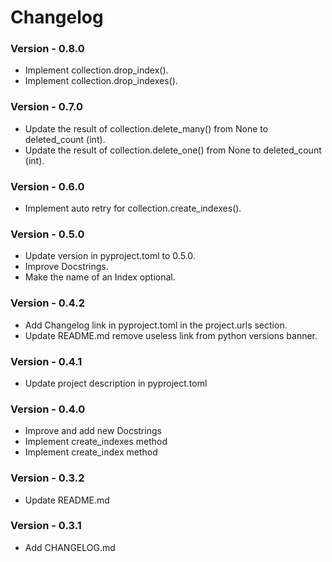 # Changelog

### Version - 0.8.0

- Implement collection.drop_index().
- Implement collection.drop_indexes().

### Version - 0.7.0

- Update the result of collection.delete_many() from None to deleted_count (int).
- Update the result of collection.delete_one() from None to deleted_count (int).

### Version - 0.6.0

- Implement auto retry for collection.create_indexes().

### Version - 0.5.0

- Update version in pyproject.toml to 0.5.0.
- Improve Docstrings.
- Make the name of an Index optional.

### Version - 0.4.2

- Add Changelog link in pyproject.toml in the project.urls section.
- Update README.md remove useless link from python versions banner.

### Version - 0.4.1

- Update project description in pyproject.toml

### Version - 0.4.0

- Improve and add new Docstrings
- Implement create_indexes method
- Implement create_index method

### Version - 0.3.2

- Update README.md

### Version - 0.3.1

- Add CHANGELOG.md